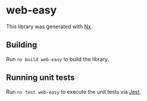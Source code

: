 # web-easy

This library was generated with [Nx](https://nx.dev).

## Building

Run `nx build web-easy` to build the library.

## Running unit tests

Run `nx test web-easy` to execute the unit tests via [Jest](https://jestjs.io).
